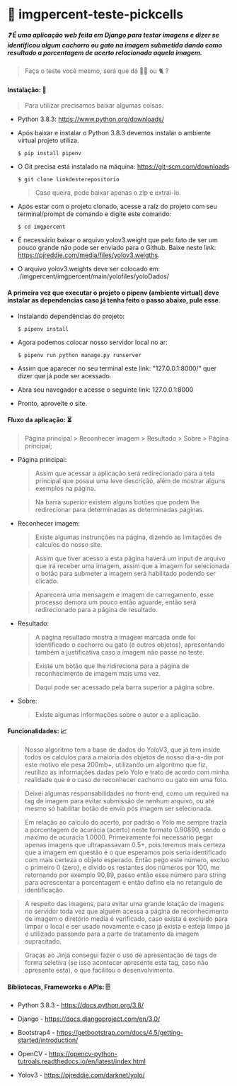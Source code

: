 # :camera_flash: imgpercent-teste-pickcells

##### :question: É uma aplicação web feita em Django para testar imagens e dizer se identificou algum cachorro ou gato na imagem submetida dando como resultado a porcentagem de acerto relacionada aquela imagem.

> Faça o teste você mesmo, será que dá :service_dog: ou :cat2: ?

#### Instalação: :floppy_disk:

> Para utilizar precisamos baixar algumas coisas.

- Python 3.8.3: https://www.python.org/downloads/

- Após baixar e instalar o Python 3.8.3 devemos instalar o ambiente virtual projeto utiliza.
  ```terminal
  $ pip install pipenv
  ```
 
 - O Git precisa está instalado na máquina: https://git-scm.com/downloads
	```terminal
	$ git clone linkdesterepositorio
	```
	> Caso queira, pode baixar apenas o zip e extrai-lo.
  
 - Após estar com o projeto clonado, acesse a raíz do projeto com seu terminal/prompt de comando e digite este comando:
    ```
    $ cd imgpercent
    ```
 - É necessário baixar o arquivo yolov3.weight que pelo fato de ser um pouco grande não pode ser enviado para o Github. Baixe neste link: https://pjreddie.com/media/files/yolov3.weigths.
 
 - O arquivo yolov3.weights deve ser colocado em: ./imgpercent/imgpercent/main/yolofiles/yoloDados/
 
 
 #### A primeira vez que executar o projeto o pipenv (ambiente virtual) deve instalar as dependencias caso já tenha feito o passo abaixo, pule esse.
 
 - Instalando dependências do projeto:
 
    ```
    $ pipenv install
    ```
- Agora podemos colocar nosso servidor local no ar:

    ```
    $ pipenv run python manage.py runserver
    ```
    
- Assim que aparecer no seu terminal este link: "127.0.0.1:8000/" quer dizer que já pode ser acessado.

- Abra seu navegador e acesse o seguinte link: 127.0.0.1:8000

- Pronto, aproveite o site.

#### Fluxo da aplicação: :hourglass_flowing_sand: 

> Página principal > Reconhecer imagem > Resultado > Sobre > Página principal;

- Página principal:

  > Assim que acessar a aplicação será redirecionado para a tela principal que possui uma leve descrição, além de mostrar alguns exemplos na página.

  > Na barra superior existem alguns botões que podem lhe redirecionar para determinadas as determinadas páginas.

- Reconhecer imagem:
  
  > Existe algumas instrunções na página, dizendo as limitações de calculos do nosso site.
  
  > Assim que tiver acesso a esta página haverá um input de arquivo que irá receber uma imagem, assim que a imagem for selecionada o botão para submeter a imagem será habilitado podendo ser clicado.
 
  > Aparecerá uma mensagem e imagem de carregamento, esse processo demora um pouco então aguarde, então será redirecionado para a página de resultado.
  
- Resultado:

  > A página resultado mostra a imagem marcada onde foi identificado o cachorro ou gato (e outros objetos), apresentando também a justificativa caso a imagem não passe no teste.
  
  > Existe um botão que lhe ridireciona para a página de reconhecimento de imagem mais uma vez.
  
  > Daqui pode ser acessado pela barra superior a página sobre.
  
- Sobre:

  > Existe algumas informações sobre o autor e a aplicação.
  
  
#### Funcionalidades: :chart_with_upwards_trend:

> Nosso algoritmo tem a base de dados do YoloV3, que já tem inside todos os calculos para a maioria dos objetos de nosso dia-a-dia por este motivo ele pesa 200mb+, utilizando um algoritmo que fiz, reutilizo as informações dadas pelo Yolo e trato de acordo com minha realidade que é o caso de reconhecer cachorro ou gato em uma foto.

> Deixei algumas responsabilidades no front-end, como um required na tag de imagem para evitar submissão de nenhum arquivo, ou até mesmo só habilitar botão de envio pós imagem ser selecionada.

> Em relação ao calculo do acerto, por padrão o Yolo me sempre trazia a porcentagem de acurácia (acerto) neste formato 0.90890, sendo o máximo de acurácia 1.0000. Primeiramente foi necessário pegar apenas imagens que ultrapassavam 0.5+, pois teremos mais certeza que a imagem em questão é o que esperamos pois seria identificado com mais certeza o objeto esperado. Então pego este número, excluo o primeiro 0 (zero), e divido os restantes dos números por 100, me retornando por exemplo 90,89, passo então esse número para string para acrescentar a porcentagem e então defino ela no retangulo de identificação.

> A respeito das imagens, para evitar uma grande lotação de imagens no servidor toda vez que alguém acessa a página de reconhecimento de imagem o diretório media é verificado, caso exista é excluido para limpar o local e ser usado novamente e caso já exista e esteja limpo já é utilizado passando para a parte de tratamento da imagem supracitado.

> Graças ao Jinja consegui fazer o uso de apresentação de tags de forma seletiva (se isso acontecer apresente esta tag, caso não apresente esta), o que facilitou o desenvolvimento.


#### Bibliotecas, Frameworks e APIs: :file_cabinet:
- Python 3.8.3 - https://docs.python.org/3.8/

- Django - https://docs.djangoproject.com/en/3.0/
- Bootstrap4 - https://getbootstrap.com/docs/4.5/getting-started/introduction/

- OpenCV - https://opencv-python-tutroals.readthedocs.io/en/latest/index.html
- Yolov3 - https://pjreddie.com/darknet/yolo/
